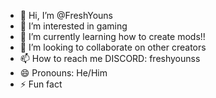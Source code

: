 - 👋 Hi, I’m @FreshYouns
- 👀 I’m interested in gaming
- 🌱 I’m currently learning how to create mods!!
- 💞️ I’m looking to collaborate on other creators
- 📫 How to reach me DISCORD: freshyounss
- 😄 Pronouns: He/Him
- ⚡ Fun fact

<!---
FreshYouns/FreshYouns is a ✨ special ✨ repository because its `README.md` (this file) appears on your GitHub profile.
You can click the Preview link to take a look at your changes.
--->
